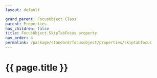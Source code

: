 ```yaml
---
layout: default

grand_parent: FocusObject Class
parent: Properties
has_children: false
title: FocusObject.SkipTabFocus property
nav_order: 4
permalink: /package/standard/focusobject/properties/skiptabfocus
---
```

# {{ page.title }}




